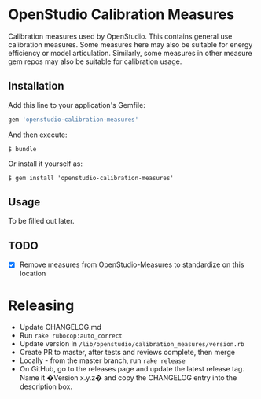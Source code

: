 # OpenStudio Calibration Measures 

Calibration measures used by OpenStudio. This contains general use calibration measures. Some measures here may also be suitable for energy efficiency or model articulation. Similarly, some measures in other measure gem repos may also be suitable for calibration usage.

## Installation

Add this line to your application's Gemfile:

```ruby
gem 'openstudio-calibration-measures'
```

And then execute:

    $ bundle

Or install it yourself as:

    $ gem install 'openstudio-calibration-measures'

## Usage

To be filled out later.

## TODO

- [x] Remove measures from OpenStudio-Measures to standardize on this location

# Releasing

* Update CHANGELOG.md
* Run `rake rubocop:auto_correct`
* Update version in `/lib/openstudio/calibration_measures/version.rb`
* Create PR to master, after tests and reviews complete, then merge
* Locally - from the master branch, run `rake release`
* On GitHub, go to the releases page and update the latest release tag. Name it �Version x.y.z� and copy the CHANGELOG entry into the description box.

